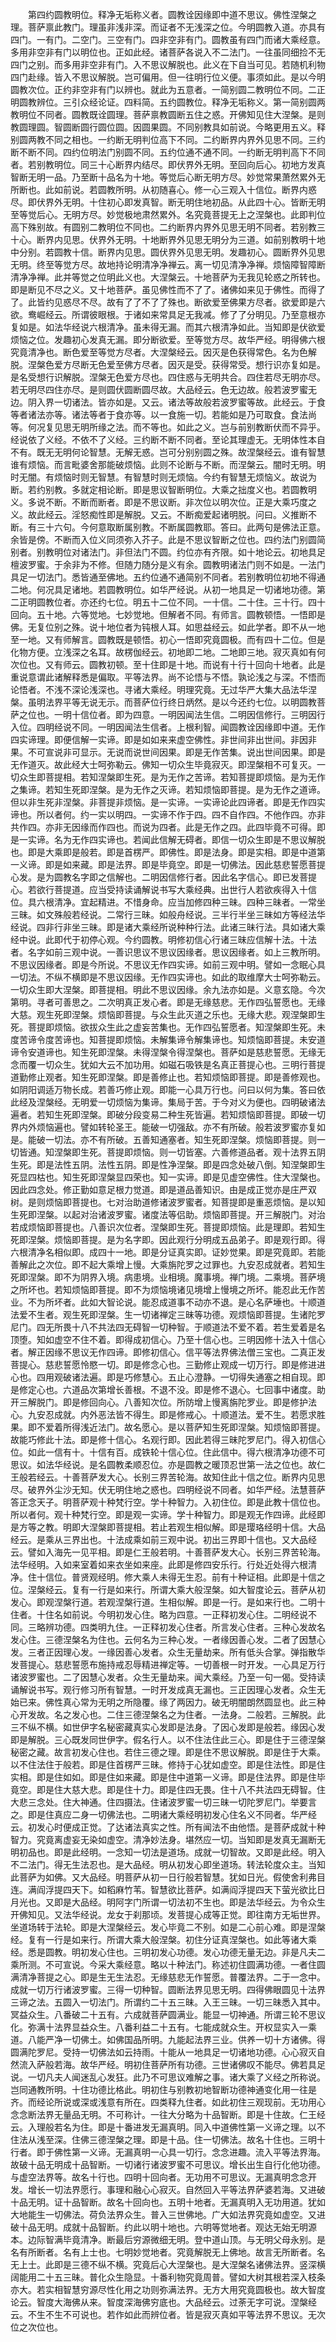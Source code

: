 <!-- { "loadSidebar": true } -->
　　第四约圆教明位。释净无垢称义者。圆教诠因缘即中道不思议。佛性涅槃之理。菩萨禀此教门。理虽非浅非深。而证者不无浅深之位。今明圆教入道。亦具有四门。一有门。二空门。三空有门。四非空非有门。圆教虽有四门而诸大乘经意。多用非空非有门以明位也。正如此经。诸菩萨各说入不二法门。一往虽同细捡不无四门之别。而多用非空非有门。入不思议解脱也。此义在下自当可见。若随机利物四门赴缘。皆入不思议解脱。岂可偏用。但一往明行位义便。事须如此。是以今明圆教次位。正约非空非有门以辨也。就此为五意者。一简别圆二教明位不同。二正明圆教辨位。三引众经论证。四料简。五约圆教位。释净无垢称义。第一简别圆两教明位不同者。圆教既诠圆理。菩萨禀教圆断五住之惑。开佛知见住大涅槃。是则教圆理圆。智圆断圆行圆位圆。因圆果圆。不同别教具如前说。今略更用五义。释别圆两教不同之相也。一约断无明判位高下不同。二约断界内界外见思不同。三约断不断不同。四约位明法门别圆不同。五约位通不通不同。一约断无明判高下不同者。若别教明位。同三十心断界内结尽。即伏界外无明。至回向后心。初地方发真智断无明一品。乃至断十品名为十地。等觉后心断无明方尽。妙觉常果萧然累外无所断也。此如前说。若圆教所明。从初随喜心。修一心三观入十信位。断界内惑尽。即伏界外无明。十住初心即发真智。断无明住地初品。从此四十心。皆断无明至等觉后心。无明方尽。妙觉极地肃然累外。名究竟菩提无上之涅槃也。此即判位高下殊别故。有圆别二教明位不同也。二约断界内界外见思无明不同者。若别教三十心。断界内见思。伏界外无明。十地断界外见思无明分为三道。如前别教明十地中分别。若圆教十信。断界内见思。圆伏界外见思无明。发趣初心。圆断界外见思无明。终至等觉方尽。故地持论明清净净禅云。离一切见清净净禅。烦恼障智障断清净净禅。此并等觉之位明此义也。大涅槃云。十地菩萨为无我见轮惑之所转也。即是断见不尽之义。又十地菩萨。虽见佛性而不了了。诸佛如来见于佛性。而得了了。此皆约见惑尽不尽。故有了了不了了殊也。断欲爱至佛果方尽者。欲爱即是六欲。鸯崛经云。所谓彼眼根。于诸如来常具足无我减。修了了分明见。乃至意根亦复如是。如法华经说六根清净。虽未得无漏。而其六根清净如此。当知即是伏欲爱烦恼之位。发趣初心发真无漏。即分断欲爱。至等觉方尽。故华严经。明得佛六根究竟清净也。断色爱至等觉方尽者。大涅槃经云。因灭是色获得常色。名为色解脱。涅槃色爱方尽断无色爱至佛方尽者。因灭是受。获得常受。想行识亦复如是。是名受想行识解脱。涅槃无色爱方尽也。四住惑与无明共合。四住若尽无明亦尽。若无明尽四住亦尽。是则圆伏圆断圆尽故。大品经云。色无边故。般若波罗蜜无边。阴入界一切诸法。皆亦如是。又云。诸法等故般若波罗蜜等故。此经云。于食等者诸法亦等。诸法等者于食亦等。以一食施一切。若能如是乃可取食。食法尚等。何况复见思无明所缘之法。而不等也。如此之义。岂与前别教断伏而不异乎。经说依了义经。不依不了义经。三约断不断不同者。至论其理虚无。无明体性本自不有。既无无明何论智慧。无解无惑。岂可分别别圆之殊。故涅槃经云。谁有智慧谁有烦恼。而言毗婆舍那能破烦恼。此则不论断与不断。而涅槃云。闇时无明。明时无闇。有烦恼时则无智慧。有智慧时则无烦恼。今约有智慧无烦恼义。故说为断。若约别教。多就定相论断。即是思议智断明位。大乘之拙度义也。若圆教明义。多说不断。不断而断者。即是不思议断。非次位以明次位。正是大乘巧度之义。故此经云。淫怒痴性即是解脱。又云。不断痴爱起诸明脱。问曰。义推断不断。有三十六句。今何意取断属别教。不断属圆教耶。答曰。此两句是佛法正意。余皆是傍。不断而入位义同须弥入芥子。此是不思议智断之位也。四约法门别圆简别者。别教明位对诸法门。非但法门不圆。约位亦有齐限。如十地论云。初地具足檀波罗蜜。于余非为不修。但随力随分是义有余。圆教明诸法门则不如是。一法门具足一切法门。悉皆通至佛地。五约位通不通简别不同者。若别教明位初地不得通二地。何况具足诸地。若圆教明位。如华严经说。从初一地具足一切诸地功德。第二正明圆教位者。亦还约七位。明五十二位不同。一十信。二十住。三十行。四十回向。五十地。六等觉地。七妙觉地。但解者不同。有师言。圆教顿悟。一悟即是佛。无复位别之殊。说十地位者为钝根人耳。如思益经云。如此学者。即不从一地至一地。又有师解言。圆教既是顿悟。初心一悟即究竟圆极。而有四十二位。但是化物方便。立浅深之名耳。故楞伽经云。初地即二地。二地即三地。寂灭真如有何次位也。又有师云。圆教初顿。至十住即是十地。而说有十行十回向十地者。此是重说意谓此诸解释悉是偏取。平等法界。尚不论悟与不悟。孰论浅之与深。不悟而论悟者。不浅不深论浅深也。寻诸大乘经。明理究竟。无过华严大集大品法华涅槃。虽明法界平等无说无示。而菩萨位行终日炳然。是以今还约七位。以明圆教菩萨之位也。一明十信位者。即为四意。一明因闻法生信。二明因信修行。三明因行入位。四明经说不同。一明因闻法生信者。上根利智。闻圆教诠因缘即中道。无作四实谛理。即便信解一实谛。即是如如来来虚空佛性。非世间非出世间。非因非果。不可宣说非可显示。无说而说世间因果。即是无作苦集。说出世间因果。即是无作道灭。故此经大士呵弥勒云。佛知一切众生毕竟寂灭。即涅槃相不可复灭。一切众生即菩提相。若知涅槃即生死。是为无作之苦谛。若知菩提即烦恼。是为无作之集谛。若知生死即涅槃。是为无作之灭谛。若知烦恼即菩提。是为无作之道谛。但以非生死非涅槃。非菩提非烦恼。是一实谛。一实谛论此四谛者。即是无作四实谛也。所以者何。约一实以明四。一实谛不作于四。四不自作四。不他作四。亦非共作四。亦非无因缘而作四也。而说为四者。此是无作之四。此四毕竟不可得。即是一实谛。名为无作四实谛也。若闻此信解无碍者。即信一切众生即是不思议解脱也。即是大乘即是般若。即是首楞严。即佛性。即是法身。即是实相。即是中道第一义谛。即是如来藏。即是法界。即是毕竟空。即是一切佛法。因此慈悲誓愿菩提心发。是为圆教名字即之信解也。二明因信修行者。因此名字信心。即已发菩提心。若欲行菩提道。应当受持读诵解说书写大乘经典。出世行人若欲疾得入十信位。具六根清净。宜起精进。不惜身命。应当加修四种三昧。四种三昧者。一常坐三昧。如文殊般若经说。二常行三昧。如般舟经说。三半行半坐三昧如方等经法华经说。四非行非坐三昧。即是诸大乘经所说种种行法。此诸三昧行法。具如诸大乘经中说。此即代于初停心观。今约圆教。明修初信心行诸三昧应信解十法。十法者。名字如前三观中说。一善识思议不思议因缘者。思议因缘者。如上三教所明。不思议因缘者。即是今所说。不思议无作四实谛。如前三观中明。譬如一念眠心具一切法。不纵不横即是不思议因缘。无作四实谛也。如此的取维摩大士呵弥勒云。一切众生即大涅槃。即菩提相。明此不思议因缘。余九法亦如是。义意玄隐。今次第明。寻者可善思之。二次明真正发心者。即是无缘慈悲。无作四弘誓愿也。无缘大慈。观生死即涅槃。烦恼即菩提。与众生此灭道之乐也。无缘大悲。观涅槃即生死。菩提即烦恼。欲拔众生此之虚妄苦集也。无作四弘誓愿者。知涅槃即生死。未度苦谛令度苦谛也。知菩提即烦恼。未解集谛令解集谛也。知烦恼即菩提。未安道谛令安道谛也。知生死即涅槃。未得涅槃令得涅槃也。菩萨如是慈悲誓愿。无缘无念而覆一切众生。犹如大云不加功用。如磁石吸铁是名真正菩提心也。三明行菩提道勤修止观者。知生死即涅槃。即是善修止也。若知烦恼即菩提。即是善修观也。如阴阳调适万物长成。若善巧修止观。即能一心具万行也。问曰以何为集。答曰依此经及涅槃经。无明爱一切烦恼为集谛。集局于苦。于今对义为便也。四明破诸法遍者。若知生死即涅槃。即破分段变易二种生死皆遍。若知烦恼即菩提。即破一切界内外烦恼遍也。譬如转轮圣王。能破一切强敌。亦不有所破。般若波罗蜜亦复如是。能破一切法。亦不有所破。五善知通塞者。知生死即涅槃。烦恼即菩提。则一切皆通。知涅槃即生死。菩提即烦恼。则一切皆塞。六善修道品者。观十法界五阴生死。即是法性五阴。法性五阴。即是性净涅槃。即是四念处破八倒。知涅槃即生死显四枯也。知生死即涅槃显四荣也。知一实谛。即是见虚空佛性。住大涅槃也。因此四念处。修正勤如意足根力觉道。即是道品善知识。由是成正觉亦是庄严双树。是则烦恼即菩提也。七对治助道修诸波罗蜜者。知菩提即是重恶烦恼。是以知生死即涅槃。以起对治诸波罗蜜。诸度法等侣助。烦恼即菩提。开三解脱门。对治若成烦恼即菩提也。八善识次位者。涅槃即生死。菩提即烦恼。此是理即。若知生死即涅槃。烦恼即菩提。是为名字即。因此观行分明成五品弟子。即是观行即。得六根清净名相似即。成四十一地。即是分证真实即。证妙觉果。即是究竟即。若能善解此之次位。即不起大乘增上慢。大乘旃陀罗之过罪也。九安忍成就者。若知生死即涅槃。即不为阴界入境。病患境。业相境。魔事境。禅门境。二乘境。菩萨境之所坏也。若知烦恼即菩提。即不为烦恼境诸见境增上慢境之所坏。能忍此无作苦业。不为所坏者。此如大智论说。能忍成道事不动亦不退。是心名萨埵也。十顺道法爱不生者。观生死即涅槃。生一切诸禅定三昧等功德。观烦恼即菩提。生诸陀罗尼门。四无所畏十八不共法四无碍智一切种智。于顺道法不爱不着。若生爱着是名顶堕。知如虚空不住不着。即得成初信心。乃至十信心也。三明因修十法入十信心者。解正因缘不思议无作四谛。即修初信心。信平等法界佛法僧三宝也。二真正发菩提心。慈悲誓愿怜愍一切。即是修念心也。三勤修止观成一切万行。即是修进进心也。四用观破诸法遍。即是巧修慧心。五止心澄静。一切得失通塞之相自现。即是修定心也。六道品次第增长善根。不退不没。即是修不退心。七回事中诸度。助开三解脱门。即是修回向心。八善知次位。所防增上慢离旃陀罗业。即是修护法心。九安忍成就。内外恶法皆不得生。即是修戒心。十顺道法。爱不生。若愿求胜果。即不爱着所得浅近法门。故名愿心。是以菩萨知生死即涅槃。知烦恼即菩提。故能巧修此十法。即是修十信心。名观行即。因此若得三昧陀罗尼门。得入初信心位。如此一信有十。十信有百。成铁轮十信心位。住此信中。得六根清净功德不可思议。如法华经说。是名圆教柔顺忍位。亦是圆教之暖顶忍世第一法之位也。故仁王般若经云。十善菩萨发大心。长别三界苦轮海。故知住此十信之位。断界内见思尽。破界外尘沙无知。伏无明住地之惑也。四明经说不同者。如华严经。法慧菩萨答正念天子。明菩萨观十种梵行空。学十种智力。入初住位。即是此教十信位也。所以者何。观十种梵行空。即是观一实谛。学十种智力。即是观无作四谛。此经即是方等之教。明即大涅槃即菩提相。若止若观生相似解。即是璎珞经明十信。大品经云。是乘从三界出也。十法成乘如前三观中说。初出三界即十信也。又大品经云。譬如入海先一见平相。即是仁王般若明。十善菩萨发大心。长别三界苦轮海。法华经明。入如来室着如来衣坐如来座。此即是修四安乐行。行处近处得六根清净。住十信位。普贤观经明。修大乘人未得无生忍。前有十种证相。此即是十信之位。涅槃经云。复有一行是如来行。所谓大乘大般涅槃。如大智度论云。菩萨从初发心。即观涅槃行道。若观涅槃行道。生相似解。即是一行。是如来行也。二明十住者。十住名如前说。今明初发心住。略为四意。一正释初发心住。二明经说不同。三略辨功德。四类明九住。一正释初发心住者。所言发心住者。三种心发故名发心住。三德涅槃名为住也。云何名为三种心发。一者缘因善心发。二者了因慧心发。三者正因理心发。一缘因善心发者。众生无量劫来。所有低头合掌。弹指散华发菩提心。慈悲誓愿布施持戒忍辱精进禅定等。一切善根一时开发。一心具足万行诸波罗蜜也。二了因慧心发者。众生无量劫来。闻大乘经。乃至一句一偈。受持读诵解说书写。观行修习所有智慧。一时开发成真无漏也。三正因理心发者。众生无始已来。佛性真心常为无明之所隐覆。缘了两因力。破无明闇朗然圆显也。此三种心开发故。名之发心也。二住三德涅槃名之为住者。一法身。二般若。三解脱。此三不纵不横。如世伊字名秘密藏真实心发即是法身。了因心发即是般若。缘因心发即是解脱。三心既发同世伊字。假名行人。以不住法住此三心。即是住于三德涅槃秘密之藏。故言初发心住也。若住三德之理。即是住不思议解脱。即是住于大乘。以不住法住于般若。即是住首楞严三昧。修持于心犹如虚空。即是住法性。即是住实相。即是住如如。即是住如来藏。即是住中道第一义谛。即是住法界。即是住毕竟空。即是住大慈大悲。即是住十力。即是住四无畏。住十八不共法四无碍智。住大悲三念处。住大神通。住四摄法。住诸波罗蜜一切三昧一切陀罗尼门。举要言之。即是住真应二身一切佛法也。二明诸大乘经明初发心住名义不同者。华严经云。初发心时便成正觉。了达诸法真实之性。所有闻法不由他悟。是菩萨成就十种智力。究竟离虚妄无染如虚空。清净妙法身。堪然应一切。当知即是发真无漏断无明初品也。即是此经明。一念知一切法是道场。成就一切智故。又即是此经。明入不二法门。得无生法忍也。是大品经。明从初发心即坐道场。转法轮度众主。当知此菩萨为如佛。又大品经。明菩萨从初一日行般若智慧。犹如日光。假使舍利弗目连。满阎浮提四天下。如稻麻竹苇。智慧欲比菩萨。如满阎浮提四天下萤光欲比日月光也。又即是大品经。明阿字门所谓一切法初不生也。即是法华经云。为令众生开佛知见。又法华经说。龙女于刹那顷。发菩提心成等正觉。即往南方无垢世界。坐道场转于法轮。即是大涅槃经云。发心毕竟二不别。如是二心前心难。即是涅槃经。复有一行是如来行。所谓大乘大般涅槃。初住分证真涅槃也。如此等诸大乘经。悉是圆教。明初发心住也。三明初发心功德。发心功德无量无边。非是凡夫二乘所测。不可宣说。今采大乘经意。略以十种法门。称述初住圆满功德。一者住圆满清净菩提之心。即是生无生法忍。无缘慈悲无作誓愿。普覆法界。二于一念中。成就一切万行诸波罗蜜。三得一切种智。圆断法界见思无明。四得佛眼圆见十法界三谛之法。五圆入一切法门。所谓约二十五三昧。入王三昧。一切三昧悉入其中。冥益众生。八番破二十五有。六成就菩萨圆满业。能显一切神通。所谓三轮不思议化。弥满十法界显益众生。八番利益二十五有。七能成就众生。开权显实入一乘道。八能严净一切佛土。如佛国品所明。九能起法界三业。供养一切十方诸佛。得圆满陀罗尼。受持一切佛法如云持雨。十能从一地具足一切诸地功德。心心寂灭自然流入萨般若海。故华严经。明初住菩萨所有功德。三世诸佛叹不能尽。佛若具足说。一切凡夫人闻迷乱心发狂。此乃不可思议难解之事。诸大乘了义经之所称说。岂同通教所明。十住功德比格此。明初住与别教初地智断功德神通变化用一往是齐。而经论所说或深或浅意有所在。四类释九住者。如此初住三观现前。无功用心念念断法界无量品无明。不可称计。一往大分略为十品智断。即是十住故。仁王经云。入理般若名为住。即是十番进发无漏真明。同入中道佛性第一义谛之理。以不住法从浅至深。住佛三德涅槃之理。即是十品。住一切佛法。故名十住也。三明十行者。即于佛性第一义谛。无漏真明一心具一切行。念念进趣。流入平等法界海。故破十品无明成十品智断。一切诸行诸波罗蜜不可思议。增长出生自行化他功德。与虚空法界等。故名十行也。四明十回向者。无功用不可思议。无漏真明念念开发。增长一切法界愿行。事理和融心心寂灭。自然回入平等法界萨婆若海。又进破十品无明。证十品智断。故名十回向也。五明十地者。无漏真明入无功用道。犹如大地能生一切佛法。荷负法界众生。普入三世佛地。广大如法界究竟如虚空。又进破十品无明。成就十品智断。约此以明十地也。六明等觉地者。观达无始无明源本。边际智满毕竟清净。断最后穷源微细无明。登中道山顶。与无明父母永别。是名有所断者。名有上士也。七明妙觉地者。究竟解脱无上佛地。故言无所断者。名无上士。此即是三德不纵不横。究竟后心大涅槃也。是大涅槃名诸佛法界。竖深横阔能用二十五三昧。普化众生隐显。十番利物究竟周普。譬如大树其根若深入枝条亦大。若实相智慧穷源尽性化用之功则弥满法界。无方大用究竟圆极也。故大智度论云。智度大海佛从来。智度深海佛穷底也。大品经云。过荼无字可说。涅槃经云。不生不生不可说也。若作如此而辨位者。皆是寂灭真如平等法界不思议。无次位之次位也。
